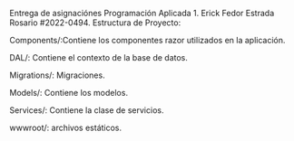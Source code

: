 Entrega de asignaciónes Programación Aplicada 1.
Erick Fedor Estrada Rosario #2022-0494.
Estructura de Proyecto:

Components/:Contiene los componentes razor utilizados en la aplicación.

DAL/: Contiene el contexto de la base de datos.

Migrations/: Migraciones.

Models/: Contiene los modelos.

Services/: Contiene la clase de servicios.

wwwroot/: archivos estáticos.
